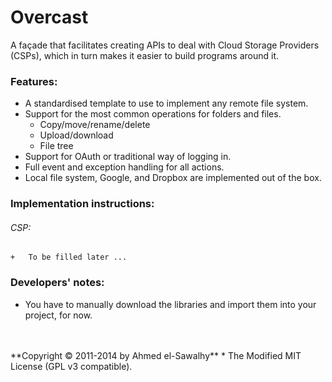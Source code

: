 Overcast
========

A façade that facilitates creating APIs to deal with Cloud Storage Providers (CSPs), which in turn makes it easier to build programs around it.

### Features:

  + A standardised template to use to implement any remote file system.
  + Support for the most common operations for folders and files.
    + Copy/move/rename/delete
    + Upload/download
    + File tree
  + Support for OAuth or traditional way of logging in.
  + Full event and exception handling for all actions.
  + Local file system, Google, and Dropbox are implemented out of the box.

### Implementation instructions:

###### CSP:

    +	To be filled later ...

### Developers' notes:

  + You have to manually download the libraries and import them into your project, for now.


<br>
<br>
**Copyright &copy; 2011-2014 by Ahmed el-Sawalhy**
 * The Modified MIT License (GPL v3 compatible).
